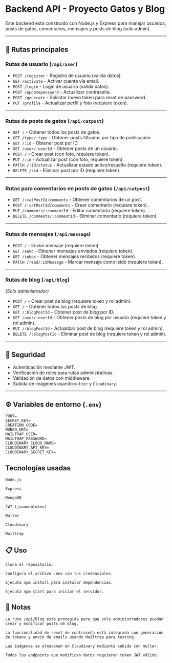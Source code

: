 # Backend API - Proyecto Gatos y Blog

Este backend está construido con Node.js y Express para manejar usuarios, posts de gatos, comentarios, mensajes y posts de blog (solo admin).  

---

## 🚀 Rutas principales

### Rutas de usuario (`/api/user`)
- `POST /register` - Registro de usuario (valida datos).
- `GET /activate` - Activar cuenta vía email.
- `POST /login` - Login de usuario (valida datos).
- `POST /updatepassword` - Actualizar contraseña.
- `POST /generate` - Solicitar nuevo token para reset de password.
- `PUT /profile` - Actualizar perfil y foto (requiere token).

---

### Rutas de posts de gatos (`/api/catpost`)
- `GET /` - Obtener todos los posts de gatos.
- `GET /type/:type` - Obtener posts filtrados por tipo de publicación.
- `GET /:id` - Obtener post por ID.
- `GET /user/:userId` - Obtener posts de un usuario.
- `POST /` - Crear post (con foto, requiere token).
- `PUT /:id` - Actualizar post (con foto, requiere token).
- `PATCH /:id/status` - Actualizar estado activo/resuelto (requiere token).
- `DELETE /:id` - Eliminar post por ID (requiere token).

---

### Rutas para comentarios en posts de gatos (`/api/catpost`)
- `GET /:catPostId/comments` - Obtener comentarios de un post.
- `POST /:catPostId/comments` - Crear comentario (requiere token).
- `PUT /comments/:commentId` - Editar comentario (requiere token).
- `DELETE /comments/:commentId` - Eliminar comentario (requiere token).

---

### Rutas de mensajes (`/api/message`)
- `POST /` - Enviar mensaje (requiere token).
- `GET /send` - Obtener mensajes enviados (requiere token).
- `GET /inbox` - Obtener mensajes recibidos (requiere token).
- `PATCH /read/:idMessage` - Marcar mensaje como leído (requiere token).

---

### Rutas de blog (`/api/blog`)
*(Solo administrador)*
- `POST /` - Crear post de blog (requiere token y rol admin).
- `GET /` - Obtener todos los posts de blog.
- `GET /:blogPostId` - Obtener post de blog por ID.
- `GET /user/:userId` - Obtener posts de blog por usuario (requiere token y rol admin).
- `PUT /:blogPostId` - Actualizar post de blog (requiere token y rol admin).
- `DELETE /:blogPostId` - Eliminar post de blog (requiere token y rol admin).

---

## 🔐 Seguridad

- Autenticación mediante JWT.
- Verificación de roles para rutas administrativas.
- Validación de datos con middleware.
- Subida de imágenes usando `multer` y `Cloudinary`.

---

## ⚙ Variables de entorno (`.env`)

```env
PORT=
SECRET_KEY=
CREATION_CODE=
MONGO_URI=
MAILTRAP_USER=
MAILTRAP_PASSWORD=
CLOUDINARY_CLOUD_NAME=
CLOUDINARY_API_KEY=
CLOUDINARY_SECRET_KEY=
```

## Tecnologías usadas

    Node.js

    Express

    MongoDB

    JWT (jsonwebtoken)

    Multer

    Cloudinary

    Mailtrap

## 📋 Uso

    Clona el repositorio.

    Configura el archivo .env con tus credenciales.

    Ejecuta npm install para instalar dependencias.

    Ejecuta npm start para iniciar el servidor.

## 📝 Notas

    La ruta /api/blog está protegida para que solo administradores puedan crear y modificar posts de blog.

    La funcionalidad de reset de contraseña está integrada con generación de tokens y envío de emails usando Mailtrap para testing.

    Las imágenes se almacenan en Cloudinary mediante subida con multer.

    Todos los endpoints que modifican datos requieren token JWT válido.